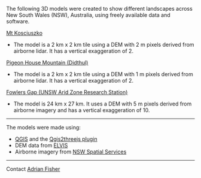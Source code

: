 <p>
The following 3D models were created to show different landscapes across New South Wales (NSW), Australia, using freely available data and software.
</p>
<p>
<a href="https://adrian-g-fisher.github.io/3d_models/kosciuszko/kosciuszko.html">Mt Kosciuszko</a>
<ul style="padding-left:20px">
<li>The model is a 2 km x 2 km tile using a DEM with 2 m pixels derived from airborne lidar. It has a vertical exaggeration of 2.</li>
</ul>
</p>
<p>
<a href="https://adrian-g-fisher.github.io/3d_models/pigeon_house/pigeon_house.html">Pigeon House Mountain (Didthul)</a>
<ul style="padding-left:20px">
<li>The model is a 2 km x 2 km tile using a DEM with 1 m pixels derived from airborne lidar. It has a vertical exaggeration of 2.</li>
</ul>
</p>
<p>
<a href="https://adrian-g-fisher.github.io/3d_models/fowlers_gap/fowlers_gap.html">Fowlers Gap (UNSW Arid Zone Research Station)</a>
<ul style="padding-left:20px">
<li>The model is 24 km x 27 km. It uses a DEM with 5 m pixels derived from airborne imagery and has a vertical exaggeration of 10.</li>
</ul>
</p>
<hr>
<p>
The models were made using:
<ul><li><a href="https://www.qgis.org">QGIS</a> and the <a href="https://qgis2threejs.readthedocs.io/en/docs/">Qgis2threejs plugin</a></li>
<li>DEM data from <a href="https://elevation.fsdf.org.au/">ELVIS</a></li>
<li>Airborne imagery from <a href="https://www.spatial.nsw.gov.au/products_and_services/web_services/qgis">NSW Spatial Services</a></li></ul>
</p>
<hr>
<p>
Contact <a href="https://www.bees.unsw.edu.au/our-people/adrian-fisher">Adrian Fisher</a>
</p>
